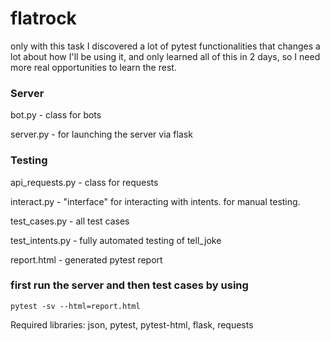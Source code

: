 # flatrock

only with this task I discovered a lot of pytest functionalities
that changes a lot about how I'll be using it, and only learned all of this in 2 days, so I need more real opportunities to learn the rest.

### Server 
bot.py - class for bots

server.py - for launching the server via flask

### Testing
api_requests.py - class for requests

interact.py - "interface" for interacting with intents. for manual testing.

test_cases.py - all test cases

test_intents.py - fully automated testing of tell_joke

report.html - generated pytest report
### first run the server and then test cases by using 
```
pytest -sv --html=report.html
```

Required libraries: json, pytest, pytest-html, flask, requests

